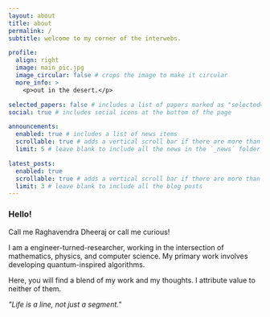 ```yaml
---
layout: about
title: about
permalink: /
subtitle: welcome to my corner of the interwebs.

profile:
  align: right
  image: main_pic.jpg
  image_circular: false # crops the image to make it circular
  more_info: >
    <p>out in the desert.</p>

selected_papers: false # includes a list of papers marked as "selected={true}"
social: true # includes social icons at the bottom of the page

announcements:
  enabled: true # includes a list of news items
  scrollable: true # adds a vertical scroll bar if there are more than 3 news items
  limit: 5 # leave blank to include all the news in the `_news` folder

latest_posts:
  enabled: true
  scrollable: true # adds a vertical scroll bar if there are more than 3 new posts items
  limit: 3 # leave blank to include all the blog posts
---
```


### Hello!

Call me Raghavendra Dheeraj or call me curious! 

I am a engineer-turned-researcher, working in the intersection of mathematics, physics, and computer science. My primary work involves developing quantum-inspired algorithms.

Here, you will find a blend of my work and my thoughts. I attribute value to neither of them.

>
*"Life is a line, not just a segment."*
